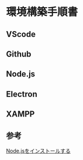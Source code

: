 # 環境構築手順書

## VScode

## Github

## Node.js

## Electron

## XAMPP

## 参考

[Node.jsをインストールする](https://qiita.com/sefoo0104/items/0653c935ea4a4db9dc2b)